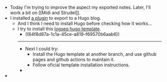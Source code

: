 - Today I'm trying to improve the aspect my exported notes. Later, I'll work a bit on [[Midi and Strudel]].
- I installed [a plugin](https://github.com/sawhney17/logseq-schrodinger) to export to a Hugo blog.
	- And I think I need to install Hugo before checking how it works...
	- I try to install this [logseq hugo template](https://github.com/CharlesChiuGit/Logseq-Hugo-Template).
		- ((64f8d87a-1c1a-45ce-a819-f69570b6aab6))
		- ---
		- Next I could try:
			- Install the Hugo template at another branch, and use github pages and github actions to maintain it.
			- Follow oficial template installation instructions.
		-
-